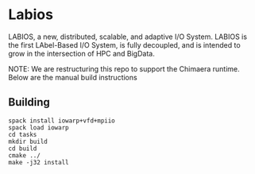 # Labios

LABIOS, a new, distributed, scalable, and adaptive I/O System.
LABIOS is the first LAbel-Based I/O System, is fully decoupled,
and is intended to grow in the intersection of HPC and BigData.

NOTE: We are restructuring this repo to support the Chimaera runtime.
Below are the manual build instructions

## Building
```
spack install iowarp+vfd+mpiio
spack load iowarp
cd tasks
mkdir build
cd build
cmake ../
make -j32 install
```
